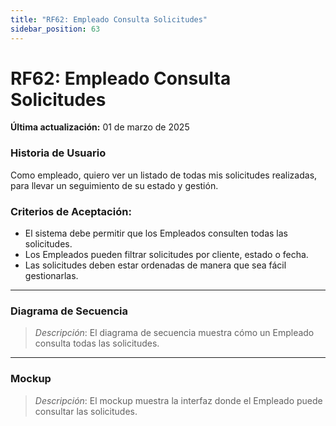 ```yaml
---
title: "RF62: Empleado Consulta Solicitudes"  
sidebar_position: 63
---
```


# RF62: Empleado Consulta Solicitudes

**Última actualización:** 01 de marzo de 2025

### Historia de Usuario

Como empleado, quiero ver un listado de todas mis solicitudes realizadas, para llevar un seguimiento de su estado y gestión.

### Criterios de Aceptación:

- El sistema debe permitir que los Empleados consulten todas las solicitudes.
- Los Empleados pueden filtrar solicitudes por cliente, estado o fecha.
- Las solicitudes deben estar ordenadas de manera que sea fácil gestionarlas.

---

### Diagrama de Secuencia

> *Descripción*: El diagrama de secuencia muestra cómo un Empleado consulta todas las solicitudes.

---

### Mockup

> *Descripción*: El mockup muestra la interfaz donde el Empleado puede consultar las solicitudes.
